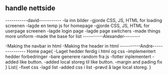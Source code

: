 ## handle nettside

-----------david-----------
-la inn bilder
-gjorde CSS, JS, HTML for loading screenen
-lagde en temp js for homepage
-gjorde CSS, JS, HTML for userpage screenen
-lagde login page
-lagde page switchers
-made things more uniform
-made the base for list
----------Alexander--------

-Making the navbar in html
-Making the header in html
----------Andre---------------
Home page{
-Laget hedder ferdig i html og css
-implementert hedder forbedringer
-bare generere random fra js
-fotter inplementert
-added like button.
-added local storeg til like button.
-margin and pading fix
}
List{
-fixet css
-lagd list
-added css i list
-prøvd å lage local storeg.
}
